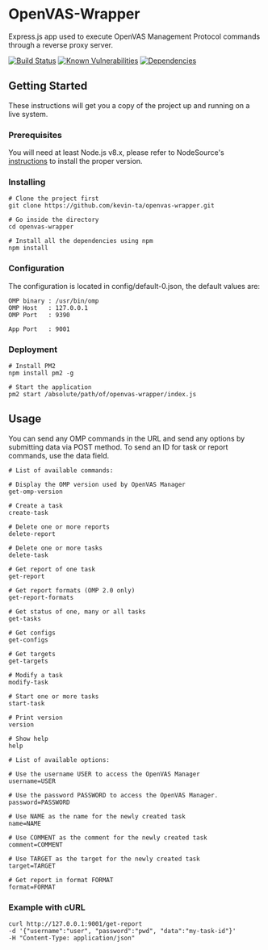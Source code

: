 # OpenVAS-Wrapper
Express.js app used to execute OpenVAS Management Protocol commands through a reverse proxy server.

[![Build Status](https://travis-ci.com/kevin-ta/openvas-wrapper.svg?branch=master)](https://travis-ci.com/kevin-ta/openvas-wrapper)
[![Known Vulnerabilities](https://snyk.io/test/github/kevin-ta/openvas-wrapper/badge.svg?targetFile=package.json)](https://snyk.io/test/github/kevin-ta/openvas-wrapper?targetFile=package.json)
[![Dependencies](https://david-dm.org/kevin-ta/openvas-wrapper.svg)](https://david-dm.org/kevin-ta/openvas-wrapper.svg)
## Getting Started

These instructions will get you a copy of the project up and running on a live system.

### Prerequisites

You will need at least Node.js v8.x, please refer to NodeSource's [instructions](https://github.com/nodesource/distributions/blob/master/README.md) to install the proper version.

### Installing

```
# Clone the project first
git clone https://github.com/kevin-ta/openvas-wrapper.git

# Go inside the directory
cd openvas-wrapper

# Install all the dependencies using npm
npm install
```

### Configuration

The configuration is located in config/default-0.json, the default values are:

```
OMP binary : /usr/bin/omp
OMP Host   : 127.0.0.1
OMP Port   : 9390

App Port   : 9001
```

### Deployment

```
# Install PM2
npm install pm2 -g

# Start the application
pm2 start /absolute/path/of/openvas-wrapper/index.js
```

## Usage

You can send any OMP commands in the URL and send any options by submitting data via POST method. To send an ID for task or report commands, use the data field.

```
# List of available commands:

# Display the OMP version used by OpenVAS Manager
get-omp-version

# Create a task
create-task

# Delete one or more reports
delete-report

# Delete one or more tasks
delete-task

# Get report of one task
get-report

# Get report formats (OMP 2.0 only)
get-report-formats

# Get status of one, many or all tasks
get-tasks

# Get configs
get-configs

# Get targets
get-targets

# Modify a task
modify-task

# Start one or more tasks
start-task

# Print version
version

# Show help
help
```

```
# List of available options:

# Use the username USER to access the OpenVAS Manager
username=USER

# Use the password PASSWORD to access the OpenVAS Manager.
password=PASSWORD

# Use NAME as the name for the newly created task
name=NAME

# Use COMMENT as the comment for the newly created task
comment=COMMENT

# Use TARGET as the target for the newly created task
target=TARGET

# Get report in format FORMAT
format=FORMAT
```

### Example with cURL

```
curl http://127.0.0.1:9001/get-report 
-d '{"username":"user", "password":"pwd", "data":"my-task-id"}' 
-H "Content-Type: application/json"
```
